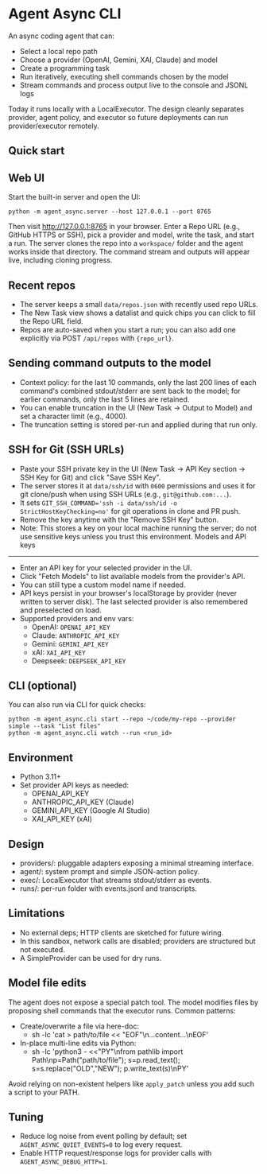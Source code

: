 Agent Async CLI
================

An async coding agent that can:
- Select a local repo path
- Choose a provider (OpenAI, Gemini, XAI, Claude) and model
- Create a programming task
- Run iteratively, executing shell commands chosen by the model
- Stream commands and process output live to the console and JSONL logs

Today it runs locally with a LocalExecutor. The design cleanly separates provider, agent policy, and executor so future deployments can run provider/executor remotely.

Quick start
-----------

Web UI
------

Start the built-in server and open the UI:

```
python -m agent_async.server --host 127.0.0.1 --port 8765
```

Then visit http://127.0.0.1:8765 in your browser. Enter a Repo URL (e.g., GitHub HTTPS or SSH), pick a provider and model, write the task, and start a run. The server clones the repo into a `workspace/` folder and the agent works inside that directory. The command stream and outputs will appear live, including cloning progress.

Recent repos
------------
- The server keeps a small `data/repos.json` with recently used repo URLs.
- The New Task view shows a datalist and quick chips you can click to fill the Repo URL field.
- Repos are auto-saved when you start a run; you can also add one explicitly via POST `/api/repos` with `{repo_url}`.

Sending command outputs to the model
-----------------------------------
- Context policy: for the last 10 commands, only the last 200 lines of each command's combined stdout/stderr are sent back to the model; for earlier commands, only the last 5 lines are retained.
- You can enable truncation in the UI (New Task → Output to Model) and set a character limit (e.g., 4000).
- The truncation setting is stored per-run and applied during that run only.

SSH for Git (SSH URLs)
----------------------
- Paste your SSH private key in the UI (New Task → API Key section → SSH Key for Git) and click "Save SSH Key".
- The server stores it at `data/ssh/id` with `0600` permissions and uses it for git clone/push when using SSH URLs (e.g., `git@github.com:...`).
- It sets `GIT_SSH_COMMAND='ssh -i data/ssh/id -o StrictHostKeyChecking=no'` for git operations in clone and PR push.
- Remove the key anytime with the "Remove SSH Key" button.
- Note: This stores a key on your local machine running the server; do not use sensitive keys unless you trust this environment.
Models and API keys
-------------------

- Enter an API key for your selected provider in the UI.
- Click "Fetch Models" to list available models from the provider's API.
- You can still type a custom model name if needed.
- API keys persist in your browser's localStorage by provider (never written to server disk). The last selected provider is also remembered and preselected on load.
 - Supported providers and env vars:
   - OpenAI: `OPENAI_API_KEY`
   - Claude: `ANTHROPIC_API_KEY`
   - Gemini: `GEMINI_API_KEY`
   - xAI: `XAI_API_KEY`
   - Deepseek: `DEEPSEEK_API_KEY`

CLI (optional)
--------------

You can also run via CLI for quick checks:

```
python -m agent_async.cli start --repo ~/code/my-repo --provider simple --task "List files" 
python -m agent_async.cli watch --run <run_id>
```

Environment
-----------

- Python 3.11+
- Set provider API keys as needed:
  - OPENAI_API_KEY
  - ANTHROPIC_API_KEY (Claude)
  - GEMINI_API_KEY (Google AI Studio)
  - XAI_API_KEY (xAI)

Design
------

- providers/: pluggable adapters exposing a minimal streaming interface.
- agent/: system prompt and simple JSON-action policy.
- exec/: LocalExecutor that streams stdout/stderr as events.
- runs/: per-run folder with events.jsonl and transcripts.

Limitations
-----------

- No external deps; HTTP clients are sketched for future wiring.
- In this sandbox, network calls are disabled; providers are structured but not executed.
- A SimpleProvider can be used for dry runs.

Model file edits
----------------

The agent does not expose a special patch tool. The model modifies files by proposing shell commands that the executor runs. Common patterns:

- Create/overwrite a file via here-doc:
  - sh -lc 'cat > path/to/file << "EOF"\n...content...\nEOF'
- In-place multi-line edits via Python:
  - sh -lc 'python3 - <<"PY"\nfrom pathlib import Path\np=Path("path/to/file"); s=p.read_text(); s=s.replace("OLD","NEW"); p.write_text(s)\nPY'

Avoid relying on non-existent helpers like `apply_patch` unless you add such a script to your PATH.

Tuning
------
- Reduce log noise from event polling by default; set `AGENT_ASYNC_QUIET_EVENTS=0` to log every request.
- Enable HTTP request/response logs for provider calls with `AGENT_ASYNC_DEBUG_HTTP=1`.
